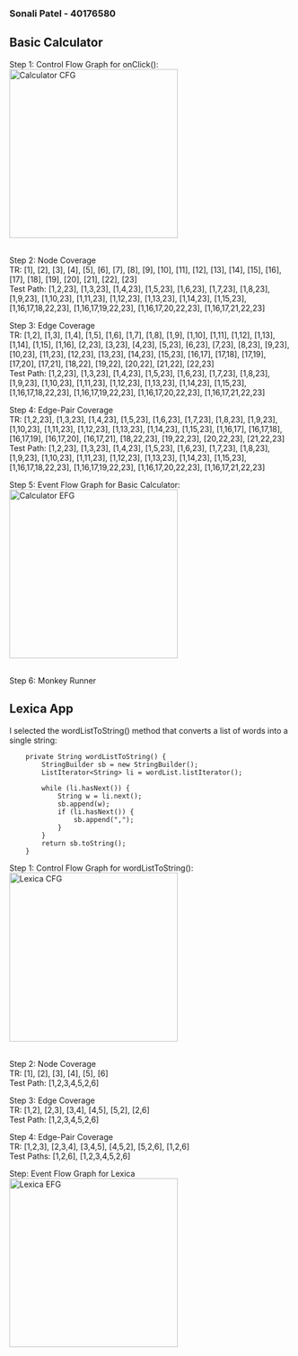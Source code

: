### Sonali Patel - 40176580

## Basic Calculator

Step 1: Control Flow Graph for onClick(): <br/>
<img height="300" alt="Calculator CFG" src="https://github.com/SOEN345-WINTER2024/cfg-graph-lab-sonalipxtel/assets/141271290/3186633d-f66a-4f68-9740-bf73a22f6568">
<br/><br/>

Step 2: Node Coverage <br/>
TR: [1], [2], [3], [4], [5], [6], [7], [8], [9], [10], [11], [12], [13], [14], [15], [16], [17], [18], [19], [20], [21], [22], [23] <br/>
Test Path: [1,2,23], [1,3,23], [1,4,23], [1,5,23], [1,6,23], [1,7,23], [1,8,23], [1,9,23], [1,10,23], [1,11,23], [1,12,23], [1,13,23], [1,14,23], [1,15,23], [1,16,17,18,22,23], [1,16,17,19,22,23], [1,16,17,20,22,23], [1,16,17,21,22,23] <br/>

Step 3: Edge Coverage <br/>
TR: [1,2], [1,3], [1,4], [1,5], [1,6], [1,7], [1,8], [1,9], [1,10], [1,11], [1,12], [1,13], [1,14], [1,15], [1,16], [2,23], [3,23], [4,23], [5,23], [6,23], [7,23], [8,23], [9,23], [10,23], [11,23], [12,23], [13,23], [14,23], [15,23], [16,17], [17,18], [17,19], [17,20], [17,21], [18,22], [19,22], [20,22], [21,22], [22,23]<br/>
Test Path: [1,2,23], [1,3,23], [1,4,23], [1,5,23], [1,6,23], [1,7,23], [1,8,23], [1,9,23], [1,10,23], [1,11,23], [1,12,23], [1,13,23], [1,14,23], [1,15,23], [1,16,17,18,22,23], [1,16,17,19,22,23], [1,16,17,20,22,23], [1,16,17,21,22,23] <br/>

Step 4: Edge-Pair Coverage <br/>
TR: [1,2,23], [1,3,23], [1,4,23], [1,5,23], [1,6,23], [1,7,23], [1,8,23], [1,9,23], [1,10,23], [1,11,23], [1,12,23], [1,13,23], [1,14,23], [1,15,23], [1,16,17], [16,17,18], [16,17,19], [16,17,20], [16,17,21], [18,22,23], [19,22,23], [20,22,23], [21,22,23] <br/>
Test Path: [1,2,23], [1,3,23], [1,4,23], [1,5,23], [1,6,23], [1,7,23], [1,8,23], [1,9,23], [1,10,23], [1,11,23], [1,12,23], [1,13,23], [1,14,23], [1,15,23], [1,16,17,18,22,23], [1,16,17,19,22,23], [1,16,17,20,22,23], [1,16,17,21,22,23] <br/>

Step 5: Event Flow Graph for Basic Calculator: <br/>
<img width="300" alt="Calculator EFG" src="https://github.com/SOEN345-WINTER2024/cfg-graph-lab-sonalipxtel/assets/141271290/f3bf56c3-466f-4dba-9877-4a20b242b324">
<br/><br/>

Step 6: Monkey Runner

## Lexica App
I selected the wordListToString() method that converts a list of words into a single string:
```
    private String wordListToString() {
        StringBuilder sb = new StringBuilder();
        ListIterator<String> li = wordList.listIterator();

        while (li.hasNext()) {
            String w = li.next();
            sb.append(w);
            if (li.hasNext()) {
                sb.append(",");
            }
        }
        return sb.toString();
    }
```
Step 1: Control Flow Graph for wordListToString(): <br/>
<img width="300" alt="Lexica CFG" src="https://github.com/SOEN345-WINTER2024/cfg-graph-lab-sonalipxtel/assets/141271290/65cc7e22-5616-486b-ba0a-55dbcb601e1e">
<br/><br/>

Step 2: Node Coverage <br/>
TR: [1], [2], [3], [4], [5], [6] <br/>
Test Path: [1,2,3,4,5,2,6] <br/>

Step 3: Edge Coverage <br/>
TR: [1,2], [2,3], [3,4], [4,5], [5,2], [2,6] <br/>
Test Path: [1,2,3,4,5,2,6] <br/>

Step 4: Edge-Pair Coverage <br/>
TR: [1,2,3], [2,3,4], [3,4,5], [4,5,2], [5,2,6], [1,2,6] <br/>
Test Paths: [1,2,6], [1,2,3,4,5,2,6] <br/>

Step: Event Flow Graph for Lexica <br/>
<img height="300" alt="Lexica EFG" src="https://github.com/SOEN345-WINTER2024/cfg-graph-lab-sonalipxtel/assets/141271290/fe4fff7c-36fc-4473-84ec-dcc38a5081dc">
<br/><br/>


